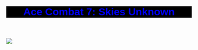 <html>
  <body style="font-family:sans-serif;">
  <header style="background-color:black; text-align:center; color:blue">
    <h1 style="text-align:center;color:blue;">Ace Combat 7: Skies Unknown</h1>
    </header>
    <footer style="background-color:black">
    </footer>
     </body>
    <img src="https://i0.wp.com/www.pcmgames.com/wp-content/uploads/2018/09/ACE-COMBAT-7-SKIES-UNKNOWN-DB2.jpg?fit=1920,1080&ssl=1">
    </html>
